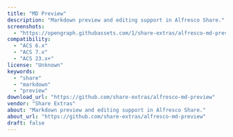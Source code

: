 ```yaml
---
title: "MD Preview"
description: "Markdown preview and editing support in Alfresco Share."
screenshots:
  - "https://opengraph.githubassets.com/1/share-extras/alfresco-md-preview"
compatibility:
  - "ACS 6.x"
  - "ACS 7.x"
  - "ACS 23.x+"
license: "Unknown"
keywords:
  - "share"
  - "markdown"
  - "preview"
download_url: "https://github.com/share-extras/alfresco-md-preview"
vendor: "Share Extras"
about: "Markdown preview and editing support in Alfresco Share."
about_url: "https://github.com/share-extras/alfresco-md-preview"
draft: false
---
```

